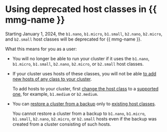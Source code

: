 # Using deprecated host classes in {{ mmg-name }}

Starting January 1, 2024, the `b1.nano`, `b1.micro`, `b1.small`, `b2.nano`, `b2.micro`, and `b2.small` host classes will be deprecated for {{ mmg-name }}.

What this means for you as a user:

- You will no longer be able to run your cluster if it uses the `b1.nano`, `b1.micro`, `b1.small`, `b2.nano`, `b2.micro`, or `b2.small` host classes.

- If your cluster uses hosts of these classes, you will not be able [to add new hosts of any class to your cluster](../operations/hosts.md).

   To add hosts to your cluster, first [change the host class](../operations/update.md#change-resource-preset) to a [supported one](instance-types.md), for example, `b1.medium` or `b2.medium`.

- You can [restore a cluster from a backup](../operations/cluster-backups.md) only to [existing host classes](instance-types.md).

   You cannot restore a cluster from a backup to `b1.nano`, `b1.micro`, `b1.small`, `b2.nano`, `b2.micro`, or `b2.small` hosts even if the backup was created from a cluster consisting of such hosts.
